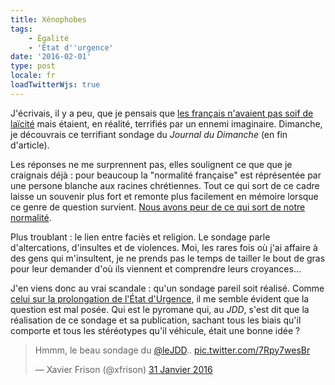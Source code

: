 ```yaml
---
title: Xénophobes
tags:
    - Égalité
    - 'État d''urgence'
date: '2016-02-01'
type: post
locale: fr
loadTwitterWjs: true
---
```


J'écrivais, il y a peu, que je pensais que [les français n'avaient pas soif de laïcité](/2016/01/laicite/ "Laïcité") mais étaient, en réalité, terrifiés par un ennemi imaginaire. Dimanche, je découvrais ce terrifiant sondage du _Journal du Dimanche_ (en fin d'article).

Les réponses ne me surprennent pas, elles soulignent ce que que je craignais déjà : pour beaucoup la "normalité française" est réprésentée par une persone blanche aux racines chrétiennes. Tout ce qui sort de ce cadre laisse un souvenir plus fort et remonte plus facilement en mémoire lorsque ce genre de question survient. [Nous avons peur de ce qui sort de notre normalité](http://blog.francetvinfo.fr/classe-eco/2015/11/29/vertus-et-vices-de-la-comedie-securitaire.html).

Plus troublant : le lien entre faciès et religion. Le sondage parle d'altercations, d'insultes et de violences. Moi, les rares fois où j'ai affaire à des gens qui m'insultent, je ne prends pas le temps de tailler le bout de gras pour leur demander d'où ils viennent et comprendre leurs croyances…

J'en viens donc au vrai scandale : qu'un sondage pareil soit réalisé. Comme [celui sur la prolongation de l'État d'Urgence](/2016/01/favorables/ "Favorables ?"), il me semble évident que la question est mal posée. Qui est le pyromane qui, au _JDD_, s'est dit que la réalisation de ce sondage et sa publication, sachant tous les biais qu'il comporte et tous les stéréotypes qu'il véhicule, était une bonne idée ?

<blockquote class="twitter-tweet" lang="fr"><p lang="fr" dir="ltr">Hmmm, le beau sondage du <a href="https://twitter.com/leJDD">@leJDD</a>.. <a href="https://t.co/7Rpy7wesBr">pic.twitter.com/7Rpy7wesBr</a></p>&mdash; Xavier Frison (@xfrison) <a href="https://twitter.com/xfrison/status/693766933620113408">31 Janvier 2016</a></blockquote>
